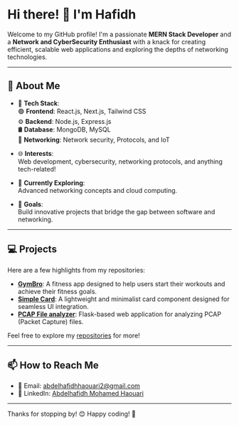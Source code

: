 # Hi there! 👋 I'm Hafidh

Welcome to my GitHub profile! I'm a passionate **MERN Stack Developer** and a **Network and CyberSecurity Enthusiast** with a knack for creating efficient, scalable web applications and exploring the depths of networking technologies.

---

## 🚀 About Me

- 🔧 **Tech Stack**:  
  🟢 **Frontend**: React.js, Next.js, Tailwind CSS  
  ⚙️ **Backend**: Node.js, Express.js  
  🛢️ **Database**: MongoDB, MySQL  
  📡 **Networking**: Network security, Protocols, and IoT  

- 🌐 **Interests**:  
  Web development, cybersecurity, networking protocols, and anything tech-related!  

- 🌱 **Currently Exploring**:  
  Advanced networking concepts and cloud computing.

- 🎯 **Goals**:  
  Build innovative projects that bridge the gap between software and networking.

---

## 💻 Projects

Here are a few highlights from my repositories:  
- **[GymBro](https://github.com/7afidhou/gymbro)**: A fitness app designed to help users start their workouts and achieve their fitness goals.  
- **[Simple Card](https://github.com/7afidhou/Card)**: A lightweight and minimalist card component designed for seamless UI integration.  
- **[PCAP File analyzer](https://github.com/7afidhou/PcapAnalyzer)**: Flask-based web application for analyzing PCAP (Packet Capture) files. 


Feel free to explore my [repositories](https://github.com/7afidhou?tab=repositories) for more!  


---

## 📫 How to Reach Me
- 📧 Email: [abdelhafidhhaouari2@gmail.com](mailto:abdelhafidhhaouari2@gmail.com)
- 💼 LinkedIn: [Abdelhafidh Mohamed Haouari](https://www.linkedin.com/in/abdelhafidh-mohamed-haouari-51283a314/)

---

Thanks for stopping by! 😊 Happy coding! 🚀
